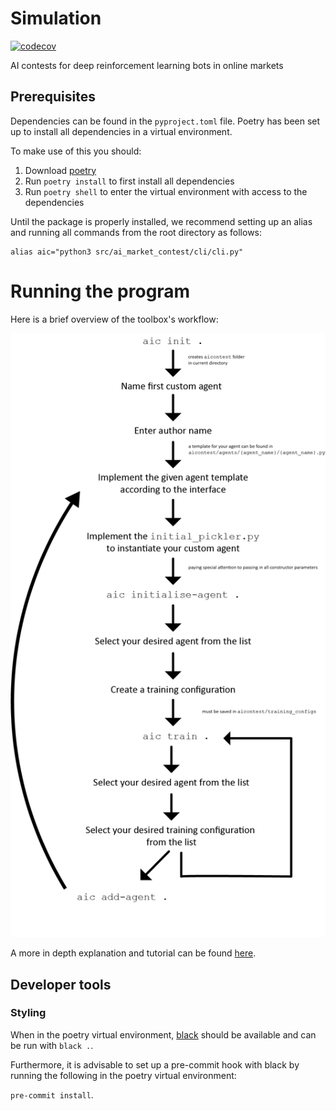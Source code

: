 

# Simulation
[![codecov](https://codecov.io/gh/AIMarketContest/simulation/branch/code-cov/graph/badge.svg?token=T232TJMI22)](https://codecov.io/gh/AIMarketContest/simulation)

AI contests for deep reinforcement learning bots in online markets

## Prerequisites
Dependencies can be found in the `pyproject.toml` file.
Poetry has been set up to install all dependencies in a virtual environment.

To make use of this you should:
1. Download [poetry](https://python-poetry.org/)
2. Run `poetry install` to first install all dependencies
3. Run `poetry shell` to enter the virtual environment with access to the
   dependencies

Until the package is properly installed, we recommend setting up an alias and
running all commands from the root directory as follows:
```
alias aic="python3 src/ai_market_contest/cli/cli.py"
```

# Running the program

Here is a brief overview of the toolbox's workflow:

<img src="docs/tutorial/aic_workflow.png" alt="Workflow">

A more in depth explanation and tutorial can be found [here](https://github.com/AIMarketContest/simulation/blob/add-tutorial/docs/tutorial/getting_started_tutorial.md).

## Developer tools

### Styling
When in the poetry virtual environment, [black](https://black.readthedocs.io/en/stable/) should be available and can be run with `black .`.

Furthermore, it is advisable to set up a pre-commit hook with black by running the following in the poetry virtual environment:

`pre-commit install`.

